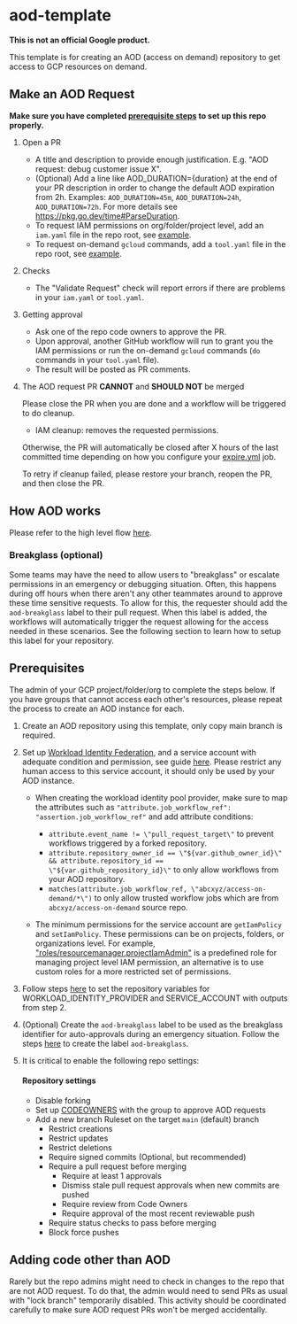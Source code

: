 # aod-template

**This is not an official Google product.**

This template is for creating an AOD (access on demand) repository to get access
to GCP resources on demand.

## Make an AOD Request

**Make sure you have completed
[prerequisite steps](https://github.com/abcxyz/aod-template/blob/main/README.md#prerequisites)
to set up this repo properly.**

1.  Open a PR

    - A title and description to provide enough justification. E.g. "AOD
      request: debug customer issue X".
    - (Optional) Add a line like AOD_DURATION={duration} at the end of your PR
      description in order to change the default AOD expiration from 2h.
      Examples: `AOD_DURATION=45m`, `AOD_DURATION=24h`, `AOD_DURATION=72h`. For
      more details see https://pkg.go.dev/time#ParseDuration.
    - To request IAM permissions on org/folder/project level, add an `iam.yaml`
      file in the repo root, see [example](example-iam.yaml).
    - To request on-demand `gcloud` commands, add a `tool.yaml` file in the repo
      root, see [example](example-tool.yaml).

2.  Checks

    - The "Validate Request" check will report errors if there are problems in
      your `iam.yaml` or `tool.yaml`.

3.  Getting approval

    - Ask one of the repo code owners to approve the PR.
    - Upon approval, another GitHub workflow will run to grant you the IAM
      permissions or run the on-demand `gcloud` commands (`do` commands in your
      `tool.yaml` file).
    - The result will be posted as PR comments.

4.  The AOD request PR **CANNOT** and **SHOULD NOT** be merged

    Please close the PR when you are done and a workflow will be triggered to do
    cleanup.

    - IAM cleanup: removes the requested permissions.

    Otherwise, the PR will automatically be closed after X hours of the last
    committed time depending on how you configure your
    [expire.yml](.github/workflows/expire.yml) job.

    To retry if cleanup failed, please restore your branch, reopen the PR, and
    then close the PR.

## How AOD works

Please refer to the high level flow
[here](https://github.com/abcxyz/access-on-demand#high-level-flow).

### Breakglass (optional)

Some teams may have the need to allow users to "breakglass" or escalate
permissions in an emergency or debugging situation. Often, this happens during
off hours when there aren't any other teammates around to approve these time
sensitive requests. To allow for this, the requester should add the
`aod-breakglass` label to their pull request. When this label is added, the
workflows will automatically trigger the request allowing for the access needed
in these scenarios. See the following section to learn how to setup this label
for your repository.

## Prerequisites

The admin of your GCP project/folder/org to complete the steps below. If you
have groups that cannot access each other's resources, please repeat the process
to create an AOD instance for each.

1.  Create an AOD repository using this template, only copy main branch is
    required.

2.  Set up
    [Workload Identity Federation](https://cloud.google.com/iam/docs/workload-identity-federation),
    and a service account with adequate condition and permission, see guide
    [here](https://github.com/google-github-actions/auth#setting-up-workload-identity-federation).
    Please restrict any human access to this service account, it should only be
    used by your AOD instance.

    - When creating the workload identity pool provider, make sure to map the
      attributes such as
      `"attribute.job_workflow_ref": "assertion.job_workflow_ref"` and add
      attribute conditions:

      - `attribute.event_name != \"pull_request_target\"` to prevent workflows
        triggered by a forked repository.
      - `attribute.repository_owner_id == \"${var.github_owner_id}\" && attribute.repository_id == \"${var.github_repository_id}\"`
        to only allow workflows from your AOD repository.
      - `matches(attribute.job_workflow_ref, \"abcxyz/access-on-demand/*\")` to
        only allow trusted workflow jobs which are from
        `abcxyz/access-on-demand` source repo.

    - The minimum permissions for the service account are `getIamPolicy` and
      `setIamPolicy`. These permissions can be on projects, folders, or
      organizations level. For example,
      ["roles/resourcemanager.projectIamAdmin"](https://cloud.google.com/resource-manager/docs/access-control-proj#resourcemanager.projectIamAdmin)
      is a predefined role for managing project level IAM permission, an
      alternative is to use custom roles for a more restricted set of
      permissions.

3.  Follow steps
    [here](https://docs.github.com/en/actions/learn-github-actions/variables#creating-configuration-variables-for-a-repository)
    to set the repository variables for WORKLOAD_IDENTITY_PROVIDER and
    SERVICE_ACCOUNT with outputs from step 2.

4.  (Optional) Create the `aod-breakglass` label to be used as the breakglass
    identifier for auto-approvals during an emergency situation. Follow the
    steps
    [here](https://docs.github.com/en/issues/using-labels-and-milestones-to-track-work/managing-labels#creating-a-label)
    to create the label `aod-breakglass`.

5.  It is critical to enable the following repo settings:

    #### Repository settings

    - Disable forking
    - Set up
      [CODEOWNERS](https://docs.github.com/en/repositories/managing-your-repositorys-settings-and-features/customizing-your-repository/about-code-owners)
      with the group to approve AOD requests
    - Add a new branch Ruleset on the target `main` (default) branch
      - Restrict creations
      - Restrict updates
      - Restrict deletions
      - Require signed commits (Optional, but recommended)
      - Require a pull request before merging
        - Require at least 1 approvals
        - Dismiss stale pull request approvals when new commits are pushed
        - Require review from Code Owners
        - Require approval of the most recent reviewable push
      - Require status checks to pass before merging
      - Block force pushes

## Adding code other than AOD

Rarely but the repo admins might need to check in changes to the repo that are
not AOD request. To do that, the admin would need to send PRs as usual with
"lock branch" temporarily disabled. This activity should be coordinated
carefully to make sure AOD request PRs won't be merged accidentally.

